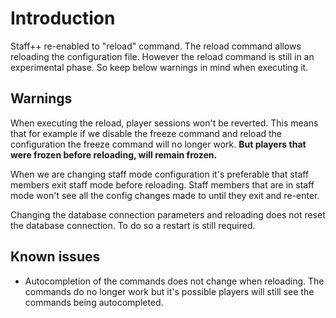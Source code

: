 # Introduction

Staff++ re-enabled to "reload" command. The reload command allows reloading the configuration file.
However the reload command is still in an experimental phase. So keep below warnings in mind when executing it.

## Warnings
When executing the reload, player sessions won't be reverted. This means that for example if we disable the freeze command and reload the configuration
the freeze command will no longer work. **But players that were frozen before reloading, will remain frozen.**

When we are changing staff mode configuration it's preferable that staff members exit staff mode before reloading. Staff members that are in staff mode won't see all the config changes made to until they exit and re-enter.

Changing the database connection parameters and reloading does not reset the database connection. To do so a restart is still required.

## Known issues
- Autocompletion of the commands does not change when reloading. The commands do no longer work but it's possible players will still see the commands being autocompleted.
